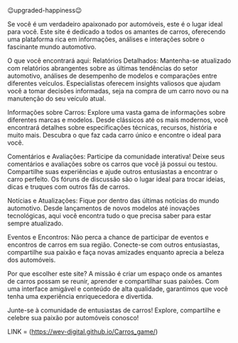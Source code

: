 😉upgraded-happiness😉

Se você é um verdadeiro apaixonado por automóveis, este é o lugar ideal para você. Este site é dedicado a todos os amantes de carros, oferecendo uma plataforma rica em informações, análises e interações sobre o fascinante mundo automotivo.

O que você encontrará aqui:
Relatórios Detalhados: Mantenha-se atualizado com relatórios abrangentes sobre as últimas tendências do setor automotivo, análises de desempenho de modelos e comparações entre diferentes veículos. Especialistas oferecem insights valiosos que ajudam você a tomar decisões informadas, seja na compra de um carro novo ou na manutenção do seu veículo atual.

Informações sobre Carros: Explore uma vasta gama de informações sobre diferentes marcas e modelos. Desde clássicos até os mais modernos, você encontrará detalhes sobre especificações técnicas, recursos, história e muito mais. Descubra o que faz cada carro único e encontre o ideal para você.

Comentários e Avaliações: Participe da comunidade interativa! Deixe seus comentários e avaliações sobre os carros que você já possui ou testou. Compartilhe suas experiências e ajude outros entusiastas a encontrar o carro perfeito. Os fóruns de discussão são o lugar ideal para trocar ideias, dicas e truques com outros fãs de carros.

Notícias e Atualizações: Fique por dentro das últimas notícias do mundo automotivo. Desde lançamentos de novos modelos até inovações tecnológicas, aqui você encontra tudo o que precisa saber para estar sempre atualizado.

Eventos e Encontros: Não perca a chance de participar de eventos e encontros de carros em sua região. Conecte-se com outros entusiastas, compartilhe sua paixão e faça novas amizades enquanto aprecia a beleza dos automóveis.

Por que escolher este site?
A missão é criar um espaço onde os amantes de carros possam se reunir, aprender e compartilhar suas paixões. Com uma interface amigável e conteúdo de alta qualidade, garantimos que você tenha uma experiência enriquecedora e divertida.

Junte-se à comunidade de entusiastas de carros! Explore, compartilhe e celebre sua paixão por automóveis conosco!

LINK = (https://wev-digital.github.io/Carros_game/)



